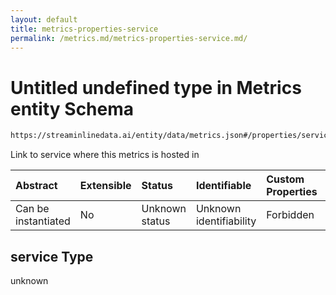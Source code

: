 ```yaml
---
layout: default
title: metrics-properties-service
permalink: /metrics.md/metrics-properties-service.md/
---
```

# Untitled undefined type in Metrics entity Schema

```txt
https://streaminlinedata.ai/entity/data/metrics.json#/properties/service
```

Link to service where this metrics is hosted in

| Abstract            | Extensible | Status         | Identifiable            | Custom Properties | Additional Properties | Access Restrictions | Defined In                                                       |
| :------------------ | :--------- | :------------- | :---------------------- | :---------------- | :-------------------- | :------------------ | :--------------------------------------------------------------- |
| Can be instantiated | No         | Unknown status | Unknown identifiability | Forbidden         | Allowed               | none                | [metrics.json*](metrics.md "open original schema") |

## service Type

unknown
